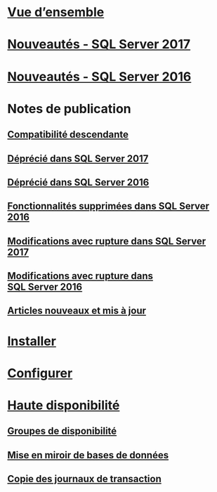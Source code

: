 # [Vue d’ensemble](sql-server-database-engine-overview.md) 

# [Nouveautés - SQL Server 2017](whats-new-in-sql-server-2017.md)
# [Nouveautés - SQL Server 2016](whats-new-in-sql-server-2016.md)


# Notes de publication
## [Compatibilité descendante](sql-server-database-engine-backward-compatibility.md)
## [Déprécié dans SQL Server 2017](deprecated-database-engine-features-in-sql-server-2017.md)
## [Déprécié dans SQL Server 2016](deprecated-database-engine-features-in-sql-server-2016.md)
## [Fonctionnalités supprimées dans SQL Server 2016](discontinued-database-engine-functionality-in-sql-server-2016.md)
## [Modifications avec rupture dans SQL Server 2017](breaking-changes-to-database-engine-features-in-sql-server-2017.md)
## [Modifications avec rupture dans SQL Server 2016](breaking-changes-to-database-engine-features-in-sql-server-2016.md)
## [Articles nouveaux et mis à jour](new-updated-database-engine.md)

# [Installer](../database-engine/install-windows/installation-for-sql-server-2016.md)
# [Configurer](../database-engine/configure-windows/configure-database-engine-instances-sql-server.md)
# [Haute disponibilité](sql-server-business-continuity-dr.md)
## [Groupes de disponibilité](../database-engine/availability-groups/windows/overview-of-always-on-availability-groups-sql-server.md)
## [Mise en miroir de bases de données](../database-engine/database-mirroring/the-database-mirroring-endpoint-sql-server.md)
## [Copie des journaux de transaction](../database-engine/log-shipping/about-log-shipping-sql-server.md)
